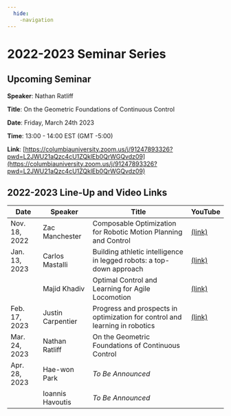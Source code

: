 ```yaml
---
  hide:
    -navigation
---
```


# 2022-2023 Seminar Series

## Upcoming Seminar

**Speaker**: Nathan Ratliff

**Title**: On the Geometric Foundations of Continuous Control

**Date**: Friday, March 24th 2023

**Time**: 13:00 - 14:00 EST (GMT -5:00)

**Link**: [https://columbiauniversity.zoom.us/j/91247893326?pwd=L2JWU21aQzc4cU1ZQklEb0QrWGQvdz09](https://columbiauniversity.zoom.us/j/91247893326?pwd=L2JWU21aQzc4cU1ZQklEb0QrWGQvdz09)

## 2022-2023 Line-Up and Video Links

| Date | Speaker | Title | YouTube |
| ----------- | ----------- | ----------- | ----------- |
| Nov. 18, 2022 | Zac Manchester | Composable Optimization for Robotic Motion Planning and Control | [(link)](https://www.youtube.com/watch?v=6tPx5kM4A3E&ab_channel=Model-BasedOptimization) |
| Jan. 13, 2023 | Carlos Mastalli | Building athletic intelligence in legged robots: a top-down approach | [(link)](https://www.youtube.com/watch?v=ljkN7jclsWM) |
|  | Majid Khadiv | Optimal Control and Learning for Agile Locomotion | [(link)](https://youtu.be/ljkN7jclsWM?t=1638) |
| Feb. 17, 2023 | Justin Carpentier | Progress and prospects in optimization for control and learning in robotics | [(link)](https://www.youtube.com/watch?v=tG64oj5GrsE) |
| Mar. 24, 2023 | Nathan Ratliff | On the Geometric Foundations of Continuous Control |  |
| Apr. 28, 2023 | Hae-won Park | *To Be Announced* |  |
| | Ioannis Havoutis | *To Be Announced* |  |
